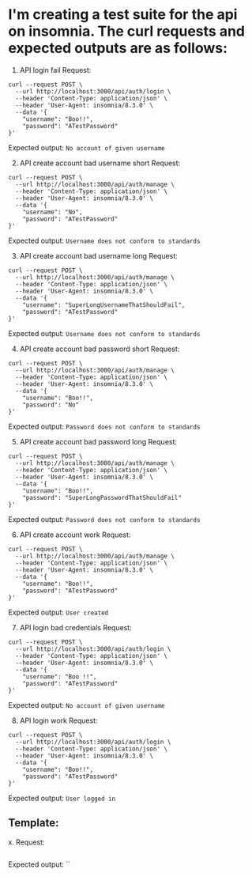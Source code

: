# I'm creating a test suite for the api on insomnia. The curl requests and expected outputs are as follows:

1. API login fail
Request:
```
curl --request POST \
  --url http://localhost:3000/api/auth/login \
  --header 'Content-Type: application/json' \
  --header 'User-Agent: insomnia/8.3.0' \
  --data '{
	"username": "Boo!!",
	"password": "ATestPassword"
}'
```
Expected output: `No account of given username`

2. API create account bad username short
Request:
```
curl --request POST \
  --url http://localhost:3000/api/auth/manage \
  --header 'Content-Type: application/json' \
  --header 'User-Agent: insomnia/8.3.0' \
  --data '{
	"username": "No",
	"password": "ATestPassword"
}'
```
Expected output: `Username does not conform to standards`

3. API create account bad username long
Request:
```
curl --request POST \
  --url http://localhost:3000/api/auth/manage \
  --header 'Content-Type: application/json' \
  --header 'User-Agent: insomnia/8.3.0' \
  --data '{
	"username": "SuperLongUsernameThatShouldFail",
	"password": "ATestPassword"
}'
```
Expected output: `Username does not conform to standards`

4. API create account bad password short
Request:
```
curl --request POST \
  --url http://localhost:3000/api/auth/manage \
  --header 'Content-Type: application/json' \
  --header 'User-Agent: insomnia/8.3.0' \
  --data '{
	"username": "Boo!!",
	"password": "No"
}'
```
Expected output: `Password does not conform to standards`

5. API create account bad password long
Request:
```
curl --request POST \
  --url http://localhost:3000/api/auth/manage \
  --header 'Content-Type: application/json' \
  --header 'User-Agent: insomnia/8.3.0' \
  --data '{
	"username": "Boo!!",
	"password": "SuperLongPasswordThatShouldFail"
}'
```
Expected output: `Password does not conform to standards`

6. API create account work
Request:
```
curl --request POST \
  --url http://localhost:3000/api/auth/manage \
  --header 'Content-Type: application/json' \
  --header 'User-Agent: insomnia/8.3.0' \
  --data '{
	"username": "Boo!!",
	"password": "ATestPassword"
}'
```
Expected output: `User created`

7. API login bad credentials
Request:
```
curl --request POST \
  --url http://localhost:3000/api/auth/login \
  --header 'Content-Type: application/json' \
  --header 'User-Agent: insomnia/8.3.0' \
  --data '{
	"username": "Boo !!",
	"password": "ATestPassword"
}'
```
Expected output: `No account of given username`

8. API login work
Request:
```
curl --request POST \
  --url http://localhost:3000/api/auth/login \
  --header 'Content-Type: application/json' \
  --header 'User-Agent: insomnia/8.3.0' \
  --data '{
	"username": "Boo!!",
	"password": "ATestPassword"
}'
```
Expected output: `User logged in`


## Template:
x.
Request:
```
```
Expected output: ``
